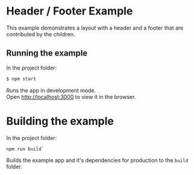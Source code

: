 # Header / Footer Example

This example demonstrates a layout with a header and a footer that are contributed by the children.

## Running the example

In the project folder:

```sh
$ npm start
```

Runs the app in development mode.<br>
Open [http://localhost:3000](http://localhost:3000) to view it in the browser.


# Building the example

In the project folder:

```sh
npm run build`
```

Builds the example app and it's dependencies for production to the `build` folder.<br>

